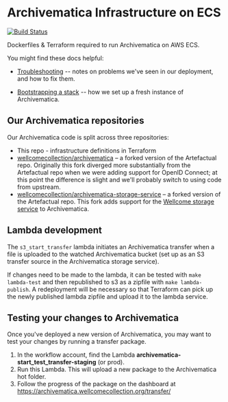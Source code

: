 # Archivematica Infrastructure on ECS

[![Build Status](https://travis-ci.org/wellcomecollection/archivematica-infra.svg?branch=main)](https://travis-ci.org/wellcomecollection/archivematica-infra)

Dockerfiles & Terraform required to run Archivematica on AWS ECS.

You might find these docs helpful:

*   [Troubleshooting](docs/troubleshooting.md) -- notes on problems we've seen in our deployment, and how to fix them.

*   [Bootstrapping a stack](docs/bootstrapping.md) -- how we set up a fresh instance of Archivematica.

## Our Archivematica repositories

Our Archivematica code is split across three repositories:

*   This repo - infrastructure definitions in Terraform
*   [wellcomecollection/archivematica](https://github.com/wellcomecollection/archivematica) – a forked version of the Artefactual repo.
    Originally this fork diverged more substantially from the Artefactual repo when we were adding support for OpenID Connect; at this point the difference is slight and we'll probably switch to using code from upstream.
*   [wellcomecollection/archivematica-storage-service](https://github.com/wellcomecollection/archivematica-storage-service) – a forked version of the Artefactual repo.
    This fork adds support for the [Wellcome storage service](https://github.com/wellcomecollection/storage-service) to Archivematica.

## Lambda development

The `s3_start_transfer` lambda initiates an Archivematica transfer when a file is uploaded to the watched Archivematica bucket (set up as an S3 transfer source in the Archivematica storage service).

If changes need to be made to the lambda, it can be tested with `make lambda-test` and then republished to s3 as a zipfile with `make lambda-publish`. A redeployment will be necessary so that Terraform can pick up the newly published lambda zipfile and upload it to the lambda service.

## Testing your changes to Archivematica

Once you've deployed a new version of Archivematica, you may want to test your changes by running a transfer package.

1.  In the workflow account, find the Lambda **archivematica-start_test_transfer-staging** (or prod).
2.  Run this Lambda.
    This will upload a new package to the Archivematica hot folder.
3.  Follow the progress of the package on the dashboard at <https://archivematica.wellcomecollection.org/transfer/>
